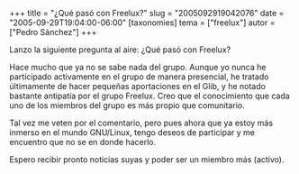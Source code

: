 +++
title = "¿Qué pasó con Freelux?"
slug = "2005092919042076"
date = "2005-09-29T19:04:00-06:00"
[taxonomies]
tema = ["freelux"]
autor = ["Pedro Sánchez"]
+++

Lanzo la siguiente pregunta al aire: ¿Qué pasó con Freelux?

Hace mucho que ya no se sabe nada del grupo. Aunque yo nunca he
participado activamente en el grupo de manera presencial, he tratado
últimamente de hacer pequeñas aportaciones en el Glib, y he notado
bastante antipatía por el grupo Freelux. Creo que el conocimiento que
cada uno de los miembros del grupo es más propio que comunitario.

<!-- more -->
Tal vez me veten por el comentario, pero pues ahora que ya estoy más
inmerso en el mundo GNU/Linux, tengo deseos de participar y me encuentro
que no se en donde hacerlo.

Espero recibir pronto noticias suyas y poder ser un miembro más
(activo).

